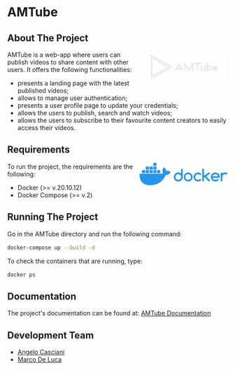 # AMTube
## About The Project
<img align="right" alt="AMTube_logo" src="./Documentation/assets/logo_amtube-nobg.png" width=40% height=auto>
AMTube is a web-app where users can publish videos to share content with other users.
It offers the following functionalities:

- presents a landing page with the latest published videos;
- allows to manage user authentication;
- presents a user profile page to update your credentials;
- allows the users to publish, search and watch videos;
- allows the users to subscribe to their favourite content creators to easily access their videos.

## Requirements
<img align="right" alt="Docker_logo" src="./Documentation/assets/Docker_logo.png" width=40% height=auto>

To run the project, the requirements are the following:
- Docker (>= v.20.10.12)
- Docker Compose (>= v.2)
## Running The Project
Go in the AMTube directory and run the following command:
```bash
docker-compose up --build -d
```
To check the containers that are running, type:
```bash
docker ps
```
## Documentation
The project's documentation can be found at: [AMTube Documentation](https://github.com/AngeloC99/AMTube/tree/main/Documentation)
## Development Team
- [Angelo Casciani](https://github.com/AngeloC99)
- [Marco De Luca](https://github.com/MarcoDL99)
